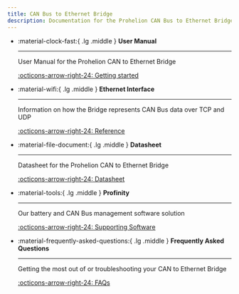 ```yaml
---
title: CAN Bus to Ethernet Bridge
description: Documentation for the Prohelion CAN Bus to Ethernet Bridge
---
```


<div class="grid cards" markdown>

-   :material-clock-fast:{ .lg .middle } __User Manual__

    ---

    User Manual for the Prohelion CAN to Ethernet Bridge

    [:octicons-arrow-right-24: Getting started](User_Manual/index.md)

-   :material-wifi:{ .lg .middle } __Ethernet Interface__

    ---

    Information on how the Bridge represents CAN Bus data over TCP and UDP

    [:octicons-arrow-right-24: Reference](Ethernet_Interface/index.md)

-   :material-file-document:{ .lg .middle } __Datasheet__

    ---

    Datasheet for the Prohelion CAN to Ethernet Bridge

    [:octicons-arrow-right-24: Datasheet](Datasheet/index.md)

-   :material-tools:{ .lg .middle } __Profinity__

    ---

    Our battery and CAN Bus management software solution

    [:octicons-arrow-right-24: Supporting Software](../Profinity/20_CAN_Bus_Adapters.md)

-   :material-frequently-asked-questions:{ .lg .middle } __Frequently Asked Questions__

    ---

    Getting the most out of or troubleshooting your CAN to Ethernet Bridge

    [:octicons-arrow-right-24: FAQs](../FAQs/CAN_bus_Adapters/Tritum_CAN_Ethernet_Bridge/index.md)

</div>